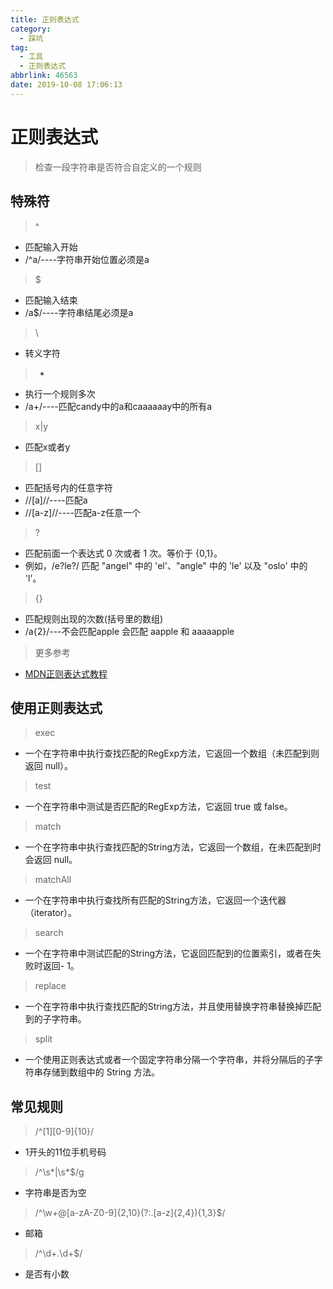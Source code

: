 ```yaml
---
title: 正则表达式
category:
  - 踩坑
tag:
  - 工具
  - 正则表达式
abbrlink: 46563
date: 2019-10-08 17:06:13
---
```

# 正则表达式
>检查一段字符串是否符合自定义的一个规则

<!-- more -->
## 特殊符
>^
- 匹配输入开始
- /^a/----字符串开始位置必须是a

>$
- 匹配输入结束
- /a$/----字符串结尾必须是a

>\
- 转义字符

>+
- 执行一个规则多次
- /a+/----匹配candy中的a和caaaaaay中的所有a

>x|y
- 匹配x或者y

>[]
- 匹配括号内的任意字符
- //[a]//----匹配a
- //[a-z]//----匹配a-z任意一个

>?
- 匹配前面一个表达式 0 次或者 1 次。等价于 {0,1}。
- 例如，/e?le?/ 匹配 "angel" 中的 'el'、"angle" 中的 'le' 以及 "oslo' 中的 'l'。

>{}
- 匹配规则出现的次数(括号里的数组)
- /a{2}/---不会匹配apple 会匹配 aapple 和 aaaaapple

>更多参考
- [MDN正则表达式教程](https://developer.mozilla.org/zh-CN/docs/Web/JavaScript/Guide/Regular_Expressions)


## 使用正则表达式
>exec
-	一个在字符串中执行查找匹配的RegExp方法，它返回一个数组（未匹配到则返回 null）。
>test	
- 一个在字符串中测试是否匹配的RegExp方法，它返回 true 或 false。
>match	
- 一个在字符串中执行查找匹配的String方法，它返回一个数组，在未匹配到时会返回 null。
>matchAll	
- 一个在字符串中执行查找所有匹配的String方法，它返回一个迭代器（iterator）。
>search
- 一个在字符串中测试匹配的String方法，它返回匹配到的位置索引，或者在失败时返回- 1。
>replace	
- 一个在字符串中执行查找匹配的String方法，并且使用替换字符串替换掉匹配到的子字符串。
>split	
- 一个使用正则表达式或者一个固定字符串分隔一个字符串，并将分隔后的子字符串存储到数组中的 String 方法。

## 常见规则
>/^[1][0-9]{10}/
- 1开头的11位手机号码

>/^\s*|\s*$/g
- 字符串是否为空

>/^\w+@[a-zA-Z0-9]{2,10}(?:\.[a-z]{2,4}){1,3}$/
- 邮箱

>/^\d+\.\d+$/
- 是否有小数
